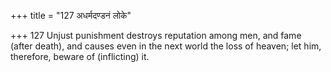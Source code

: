 +++
title = "127 अधर्मदण्डनं लोके"

+++
127	Unjust punishment destroys reputation among men, and fame (after death), and causes even in the next world the loss of heaven; let him, therefore, beware of (inflicting) it.